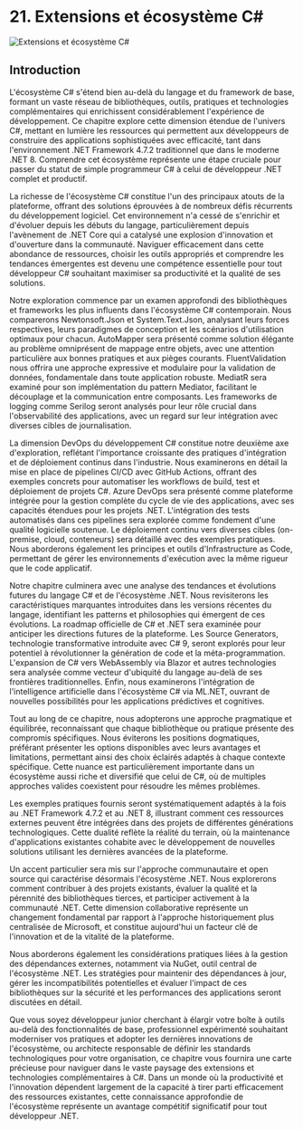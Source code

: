# 21. Extensions et écosystème C#

![Extensions et écosystème C#](https://via.placeholder.com/800x200?text=Extensions+et+%C3%A9cosyst%C3%A8me+C%23)

## Introduction

L'écosystème C# s'étend bien au-delà du langage et du framework de base, formant un vaste réseau de bibliothèques, outils, pratiques et technologies complémentaires qui enrichissent considérablement l'expérience de développement. Ce chapitre explore cette dimension étendue de l'univers C#, mettant en lumière les ressources qui permettent aux développeurs de construire des applications sophistiquées avec efficacité, tant dans l'environnement .NET Framework 4.7.2 traditionnel que dans le moderne .NET 8. Comprendre cet écosystème représente une étape cruciale pour passer du statut de simple programmeur C# à celui de développeur .NET complet et productif.

La richesse de l'écosystème C# constitue l'un des principaux atouts de la plateforme, offrant des solutions éprouvées à de nombreux défis récurrents du développement logiciel. Cet environnement n'a cessé de s'enrichir et d'évoluer depuis les débuts du langage, particulièrement depuis l'avènement de .NET Core qui a catalysé une explosion d'innovation et d'ouverture dans la communauté. Naviguer efficacement dans cette abondance de ressources, choisir les outils appropriés et comprendre les tendances émergentes est devenu une compétence essentielle pour tout développeur C# souhaitant maximiser sa productivité et la qualité de ses solutions.

Notre exploration commence par un examen approfondi des bibliothèques et frameworks les plus influents dans l'écosystème C# contemporain. Nous comparerons Newtonsoft.Json et System.Text.Json, analysant leurs forces respectives, leurs paradigmes de conception et les scénarios d'utilisation optimaux pour chacun. AutoMapper sera présenté comme solution élégante au problème omniprésent de mappage entre objets, avec une attention particulière aux bonnes pratiques et aux pièges courants. FluentValidation nous offrira une approche expressive et modulaire pour la validation de données, fondamentale dans toute application robuste. MediatR sera examiné pour son implémentation du pattern Mediator, facilitant le découplage et la communication entre composants. Les frameworks de logging comme Serilog seront analysés pour leur rôle crucial dans l'observabilité des applications, avec un regard sur leur intégration avec diverses cibles de journalisation.

La dimension DevOps du développement C# constitue notre deuxième axe d'exploration, reflétant l'importance croissante des pratiques d'intégration et de déploiement continus dans l'industrie. Nous examinerons en détail la mise en place de pipelines CI/CD avec GitHub Actions, offrant des exemples concrets pour automatiser les workflows de build, test et déploiement de projets C#. Azure DevOps sera présenté comme plateforme intégrée pour la gestion complète du cycle de vie des applications, avec ses capacités étendues pour les projets .NET. L'intégration des tests automatisés dans ces pipelines sera explorée comme fondement d'une qualité logicielle soutenue. Le déploiement continu vers diverses cibles (on-premise, cloud, conteneurs) sera détaillé avec des exemples pratiques. Nous aborderons également les principes et outils d'Infrastructure as Code, permettant de gérer les environnements d'exécution avec la même rigueur que le code applicatif.

Notre chapitre culminera avec une analyse des tendances et évolutions futures du langage C# et de l'écosystème .NET. Nous revisiterons les caractéristiques marquantes introduites dans les versions récentes du langage, identifiant les patterns et philosophies qui émergent de ces évolutions. La roadmap officielle de C# et .NET sera examinée pour anticiper les directions futures de la plateforme. Les Source Generators, technologie transformative introduite avec C# 9, seront explorés pour leur potentiel à révolutionner la génération de code et la méta-programmation. L'expansion de C# vers WebAssembly via Blazor et autres technologies sera analysée comme vecteur d'ubiquité du langage au-delà de ses frontières traditionnelles. Enfin, nous examinerons l'intégration de l'intelligence artificielle dans l'écosystème C# via ML.NET, ouvrant de nouvelles possibilités pour les applications prédictives et cognitives.

Tout au long de ce chapitre, nous adopterons une approche pragmatique et équilibrée, reconnaissant que chaque bibliothèque ou pratique présente des compromis spécifiques. Nous éviterons les positions dogmatiques, préférant présenter les options disponibles avec leurs avantages et limitations, permettant ainsi des choix éclairés adaptés à chaque contexte spécifique. Cette nuance est particulièrement importante dans un écosystème aussi riche et diversifié que celui de C#, où de multiples approches valides coexistent pour résoudre les mêmes problèmes.

Les exemples pratiques fournis seront systématiquement adaptés à la fois au .NET Framework 4.7.2 et au .NET 8, illustrant comment ces ressources externes peuvent être intégrées dans des projets de différentes générations technologiques. Cette dualité reflète la réalité du terrain, où la maintenance d'applications existantes cohabite avec le développement de nouvelles solutions utilisant les dernières avancées de la plateforme.

Un accent particulier sera mis sur l'approche communautaire et open source qui caractérise désormais l'écosystème .NET. Nous explorerons comment contribuer à des projets existants, évaluer la qualité et la pérennité des bibliothèques tierces, et participer activement à la communauté .NET. Cette dimension collaborative représente un changement fondamental par rapport à l'approche historiquement plus centralisée de Microsoft, et constitue aujourd'hui un facteur clé de l'innovation et de la vitalité de la plateforme.

Nous aborderons également les considérations pratiques liées à la gestion des dépendances externes, notamment via NuGet, outil central de l'écosystème .NET. Les stratégies pour maintenir des dépendances à jour, gérer les incompatibilités potentielles et évaluer l'impact de ces bibliothèques sur la sécurité et les performances des applications seront discutées en détail.

Que vous soyez développeur junior cherchant à élargir votre boîte à outils au-delà des fonctionnalités de base, professionnel expérimenté souhaitant moderniser vos pratiques et adopter les dernières innovations de l'écosystème, ou architecte responsable de définir les standards technologiques pour votre organisation, ce chapitre vous fournira une carte précieuse pour naviguer dans le vaste paysage des extensions et technologies complémentaires à C#. Dans un monde où la productivité et l'innovation dépendent largement de la capacité à tirer parti efficacement des ressources existantes, cette connaissance approfondie de l'écosystème représente un avantage compétitif significatif pour tout développeur .NET.
